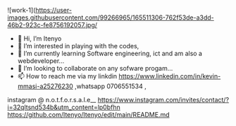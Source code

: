 ![work-1](https://user-images.githubusercontent.com/99266965/165511306-762f53de-a3dd-46b2-923c-fe8756192057.jpg/
- 👋 Hi, I’m Itenyo
- 👀 I’m interested in playing with the codes,
- 🌱 I’m currently learning Software engineering, ict and am also a webdeveloper...
- 💞️ I’m looking to collaborate on any sofware progam...
- 📫 How to reach me via my linkdin https://www.linkedin.com/in/kevin-mmasi-a25276230 
,whatsapp 0706551534 ,
<!---
Itenyo/Itenyo is a ✨ special ✨ repository because its `README.md` (this file) appears on your GitHub profile.
You can click the Preview link to take a look at your changes.
--->

instagram @ n.o.t.f.o.r.s.a.l.e__
https://www.instagram.com/invites/contact/?i=32qltsnd534b&utm_content=lp0bfhn
https://github.com/Itenyo/Itenyo/edit/main/README.md
